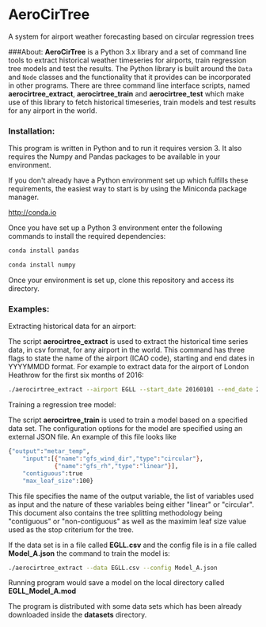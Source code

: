 # AeroCirTree
A system for airport weather forecasting based on circular regression trees

###About:
**AeroCirTree** is a Python 3.x library and a set of command line tools to extract historical weather timeseries for airports, train regression tree models and test the results.
The Python library is built around the `Data` and `Node` classes and the functionality that it provides can be incorporated in other programs. There are three command line interface scripts, named **aerocirtree_extract**, **aerocirtree_train** and **aerocirtree_test** which make use of this library to fetch historical timeseries, train models and test results for any airport in the world.

### Installation:

This program is written in Python and to run it requires version 3. It also requires the Numpy and Pandas packages to be available in your environment.

If you don't already have a Python environment set up which fulfills these requirements, the easiest way to start is by using the Miniconda package manager.

http://conda.io

Once you have set up a Python 3 environment enter the following commands to install the required dependencies:

```bash
conda install pandas
```

```bash
conda install numpy
```

Once your environment is set up, clone this repository and access its directory.

### Examples:

Extracting historical data for an airport:

The script **aerocirtree_extract** is used to extract the historical time series data, in csv format, for any airport in the world. This command has three flags to state the name of the airport (ICAO code), starting and end dates in YYYYMMDD format. For example to extract data for the airport of London Heathrow for the first six months of 2016:

```bash
./aerocirtree_extract --airport EGLL --start_date 20160101 --end_date 20160601
```

Training a regression tree model:

The script **aerocirtree_train** is used to train a model based on a specified data set. The configuration options for the model are specified using an external JSON file. An example of this file looks like

```bash
{"output":"metar_temp",
    "input":[{"name":"gfs_wind_dir","type":"circular"}, 
             {"name":"gfs_rh","type":"linear"}],
    "contiguous":true
    "max_leaf_size":100}
```

This file specifies the name of the output variable, the list of variables used as input and the nature of these variables being either "linear" or "circular". This document also contains the tree splitting methodology being "contiguous" or "non-contiguous" as well as the maximim leaf size value used as the stop criterium for the tree.

If the data set is in a file called **EGLL.csv** and the config file is in a file called **Model_A.json** the command to train the model is:

```bash
./aerocirtree_extract --data EGLL.csv --config Model_A.json
```

Running program would save a model on the local directory called **EGLL_Model_A.mod**

The program is distributed with some data sets which has been already downloaded inside the **datasets** directory.

